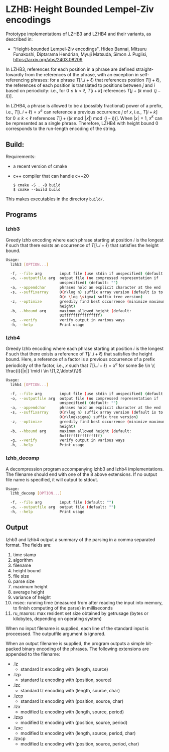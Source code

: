 # LZHB: Height Bounded Lempel-Ziv encodings

Prototype implementations of LZHB3 and LZHB4 and their variants, as described in:

- "Height-bounded Lempel-Ziv encodings", Hideo Bannai, Mitsuru Funakoshi, Diptarama Hendrian, Myuji Matsuda, Simon J. Puglisi, https://arxiv.org/abs/2403.08209

In LZHB3, references for each position in a phrase are defined straight-fowardly from the references of the phrase, with an exception in self-referencing phrases: for a phrase $T[i..i+\ell)$ that references position $T[j+\ell)$,
the references of each position is translated to positions between $j$ and $i$ based on periodicity: i.e., for $0\leq k <\ell$, $T[i+k]$ references $T[j+(k\bmod(j-i))]$.

In LZHB4, a phrase is allowed to be a (possibly fractional) power of a prefix, i.e., $T[i..i+\ell) = x^e$ can reference a previous occurrence $j$ of $x$, i.e., $T[i+k]$ for $0 \leq k < \ell$ references $T[j+((k\bmod|x|)\bmod(j-i))]$.
When $|x| = 1$, $x^k$ can be represented as a single phrase. Therefore, LZHB4 with height bound $0$ corresponds to the run-length encoding of the string.

## Build:

Requirements:
- a recent version of cmake
- c++ compiler that can handle c++20

      $ cmake -S . -B build
      $ cmake --build build

This makes executables in the directory `build/`.

## Programs

### lzhb3

Greedy lzhb encoding where each phrase starting at position $i$ is the longest $\ell$ such that there exists an occurrence of $T[i..i+\ell)$ that satisfies the height bound.

```bash
Usage:
  lzhb3 [OPTION...]

  -f, --file arg        input file (use stdin if unspecified) (default: "")
  -o, --outputfile arg  output file (no compressed representation if 
                        unspecified) (default: "")
  -a, --appendchar      phrases hold an explicit character at the end
  -s, --suffixarray     O(n\log n) suffix array version (default is to use 
                        O(n \log \sigma) suffix tree version)
  -z, --optimize        greedily find best occurrence (minimize maximum 
                        height)
  -b, --hbound arg      maximum allowed height (default: 
                        0xffffffffffffffff)
  -g, --verify          verify output in various ways
  -h, --help            Print usage
```

### lzhb4

Greedy lzhb encoding where each phrase starting at position $i$ is the longest $\ell$ such that there exists a reference of $T[i..i+\ell)$ that satisfies the height bound. Here, a reference of a factor is a previous occurrence of a prefix periodicity of the factor, i.e., $x$ such that $T[i..i+\ell) =x^e$ for some $e \in \{ \frac{i}{|x|} \mid i \in \{1,2,\ldots\}\}$

```bash
Usage:
  lzhb4 [OPTION...]

  -f, --file arg        input file (use stdin if unspecified) (default: "")
  -o, --outputfile arg  output file (no compressed representation if 
                        unspecified) (default: "")
  -a, --appendchar      phrases hold an explicit character at the end
  -s, --suffixarray     O(n\log n) suffix array version (default is to use 
                        O(n\log\sigma) suffix tree version)
  -z, --optimize        greedily find best occurrence (minimize maximum 
                        height)
  -b, --hbound arg      maximum allowed height (default: 
                        0xffffffffffffffff)
  -g, --verify          verify output in various ways
  -h, --help            Print usage
```

### lzhb_decomp

A decompression program accompanying lzhb3 and lzhb4 implementations. The filename should end with one of the 8 above extensions.
If no output file name is specified, it will output to stdout.

```bash
Usage:
  lzhb_decomp [OPTION...]

  -f, --file arg        input file (default: "")
  -o, --outputfile arg  output file (default: "")
  -h, --help            Print usage
```

## Output

lzhb3 and lzhb4 output a summary of the parsing in a comma separated format. The fields are:

1. time stamp
2. algorithm
3. filename
4. height bound
5. file size
6. parse size
7. maximum height
8. average height
9. variance of height
10. msec: running time (measured from after reading the input into memory, to finish computing of the parse) in milliseconds
11. ru_maxrss: max resident set size obtained by getrusage (bytes or kilobytes, depending on operating system)

When no input filename is supplied, each line of the standard input is proceessed. The outputfile argument is ignored.

When an output filename is supplied, the program outputs a simple bit-packed binary encoding of the phrases.
The following extensions are appended to the filename:

- .lz
  - standard lz encoding with (length, source)
- .lzp
  - standard lz encoding with (position, source)
- .lzc
  - standard lz encoding with (length, source, char)
- .lzcp
  - standard lz encoding with (position, source, char)
- .lzx
  - modified lz encoding with (length, source, period)
- .lzxp
  - modified lz encoding with (position, source, period)
- .lzxc
  - modified lz encoding with (length, source, period, char)
- .lzxcp
  - modified lz encoding with (position, source, period, char)

